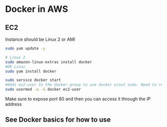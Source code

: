 # Docker in AWS

## EC2

Instance should be Linux 2 or AMI

```bash
sudo yum update -y

# Linux 2
sudo amazon-linux-extras install docker
#OR Linux
sudo yum install docker

sudo service docker start
#Adds ec2-user to the docker group to use docker w/out sudo. Need to relog
sudo usermod -a -G docker ec2-user
```

Make sure to expose port 80 and then you can access it through the IP address

## See Docker basics for how to use

